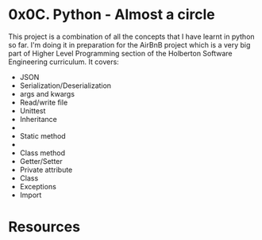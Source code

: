 <h1> 0x0C. Python - Almost a circle </h1>


This project is a combination of all the concepts that I have learnt in python so far. I'm doing it in preparation for the AirBnB project which is a very big part of Higher Level Programming section of the Holberton Software Engineering curriculum. It covers:

<ul>
	<li> JSON </li>
	<li> Serialization/Deserialization </li>
	<li> args and kwargs </li>
	<li> Read/write file </li>
	<li> Unittest </li>
	<li> Inheritance <li>
	<li> Static method <li>
        <li> Class method </li>
        <li> Getter/Setter </li>
        <li> Private attribute </li>
        <li> Class </li>
        <li> Exceptions </li>
	<li> Import </li>
</ul>

<h1> Resources
